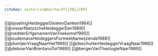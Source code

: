 ```yaml
---
citekey: vasterlingWaarheidTijdBij1993
---
```

[[@ijsselingHeideggerDenkenDanken1964]]
[[@visserNietzscheHeideggerEen1989]]
[[@vedderErfgenamenVanToekomst1990]]
[[@oudemansHeideggersFormeelAanwijzende1988]]
[[@duintjerVraagNaarHet1966]]
[[@deschutterHeideggerVraagNaar1986]]
[[@deboerVanBrentanoTot1989]]
[[@bergerVanTheologieNaar1989]]

